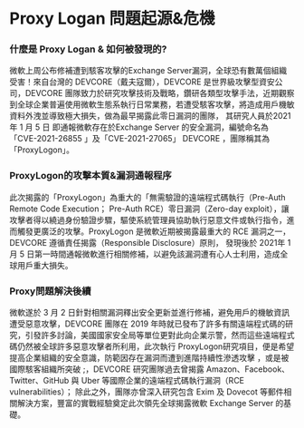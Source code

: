 # Proxy Logan 問題起源&危機
### 什麼是 Proxy Logan & 如何被發現的?
微軟上周公布修補遭到駭客攻擊的Exchange Server漏洞，全球恐有數萬個組織受害！來自台灣的 DEVCORE（戴夫寇爾），DEVCORE 是世界級攻擊型資安公司，DEVCORE 團隊致力於研究攻擊技術及戰略，鑽研各類型攻擊手法，近期觀察到全球企業普遍使用微軟生態系執行日常業務，若遭受駭客攻擊，將造成用戶機敏資料外洩並導致極大損失，做為最早揭露此零日漏洞的團隊，
其研究人員於2021年 1 月 5 日 即通報微軟存在於Exchange Server 的安全漏洞，編號命名為「CVE-2021-26855 」及「CVE-2021-27065」
DEVCORE ，團隊稱其為「ProxyLogon」。
### ProxyLogon的攻擊本質&漏洞通報程序
此次揭露的「ProxyLogon」為重大的「無需驗證的遠端程式碼執行（Pre-Auth Remote Code Execution； Pre-Auth RCE）零日漏洞（Zero-day exploit），讓攻擊者得以繞過身份驗證步驟，驅使系統管理員協助執行惡意文件或執行指令，進而觸發更廣泛的攻擊。ProxyLogon 是微軟近期被揭露最重大的 RCE 漏洞之一，DEVCORE 遵循責任揭露（Responsible Disclosure）原則， 發現後於 2021年 1 月 5 日第一時間通報微軟進行相關修補，以避免該漏洞遭有心人士利用，造成全球用戶重大損失。
### Proxy問題解決後續
微軟遂於 3 月 2 日針對相關漏洞釋出安全更新並進行修補，避免用戶的機敏資訊遭受惡意攻擊，DEVCORE 團隊在 2019 年時就已發布了許多有關遠端程式碼的研究，引發許多討論，美國國家安全局等單位更對此向企業示警，然而這些遠端程式碼仍然被全球許多惡意攻擊者所利用，此次執行 ProxyLogon研究項目，便是希望提高企業組織的安全意識，防範因存在漏洞而遭到進階持續性滲透攻擊
，或是被國際駭客組織所突破 ;，DEVCORE 研究團隊過去曾揭露 Amazon、Facebook、Twitter、GitHub 與 Uber 等國際企業的遠端程式碼執行漏洞（RCE vulnerabilities）； 除此之外，團隊亦曾深入研究包含 Exim 及 Dovecot 等郵件相關解決方案，豐富的實戰經驗奠定此次領先全球揭露微軟 Exchange Server 的基礎。
